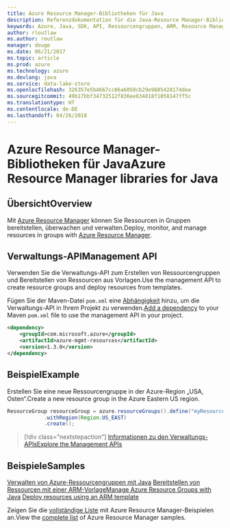 ```yaml
---
title: Azure Resource Manager-Bibliotheken für Java
description: Referenzdokumentation für die Java-Resource Manager-Bibliotheken
keywords: Azure, Java, SDK, API, Ressourcengruppen, ARM, Resource Manager
author: rloutlaw
ms.author: routlaw
manager: douge
ms.date: 06/21/2017
ms.topic: article
ms.prod: azure
ms.technology: azure
ms.devlang: java
ms.service: data-lake-store
ms.openlocfilehash: 326357e5b4667cc06a6058cb29e9685428174dee
ms.sourcegitcommit: 49b17bbf34732512f836ee634818f1058147ff5c
ms.translationtype: HT
ms.contentlocale: de-DE
ms.lasthandoff: 04/26/2018
---
```

# <a name="azure-resource-manager-libraries-for-java"></a><span data-ttu-id="9a60c-104">Azure Resource Manager-Bibliotheken für Java</span><span class="sxs-lookup"><span data-stu-id="9a60c-104">Azure Resource Manager libraries for Java</span></span>

## <a name="overview"></a><span data-ttu-id="9a60c-105">Übersicht</span><span class="sxs-lookup"><span data-stu-id="9a60c-105">Overview</span></span>

<span data-ttu-id="9a60c-106">Mit [Azure Resource Manager](https://docs.microsoft.com/azure/azure-resource-manager/resource-group-overview) können Sie Ressourcen in Gruppen bereitstellen, überwachen und verwalten.</span><span class="sxs-lookup"><span data-stu-id="9a60c-106">Deploy, monitor, and manage resources in groups with [Azure Resource Manager](https://docs.microsoft.com/azure/azure-resource-manager/resource-group-overview).</span></span>

## <a name="management-api"></a><span data-ttu-id="9a60c-107">Verwaltungs-API</span><span class="sxs-lookup"><span data-stu-id="9a60c-107">Management API</span></span>

<span data-ttu-id="9a60c-108">Verwenden Sie die Verwaltungs-API zum Erstellen von Ressourcengruppen und Bereitstellen von Ressourcen aus Vorlagen.</span><span class="sxs-lookup"><span data-stu-id="9a60c-108">Use the management API to create resource groups and deploy resources from templates.</span></span>

<span data-ttu-id="9a60c-109">Fügen Sie der Maven-Datei `pom.xml` eine [Abhängigkeit](https://maven.apache.org/guides/getting-started/index.html#How_do_I_use_external_dependencies) hinzu, um die Verwaltungs-API in Ihrem Projekt zu verwenden.</span><span class="sxs-lookup"><span data-stu-id="9a60c-109">[Add a dependency](https://maven.apache.org/guides/getting-started/index.html#How_do_I_use_external_dependencies) to your Maven `pom.xml` file to use the management API in your project.</span></span>


```XML
<dependency>
    <groupId>com.microsoft.azure</groupId>
    <artifactId>azure-mgmt-resources</artifactId>
    <version>1.3.0</version>
</dependency>
```

## <a name="example"></a><span data-ttu-id="9a60c-110">Beispiel</span><span class="sxs-lookup"><span data-stu-id="9a60c-110">Example</span></span>

<span data-ttu-id="9a60c-111">Erstellen Sie eine neue Ressourcengruppe in der Azure-Region „USA, Osten“.</span><span class="sxs-lookup"><span data-stu-id="9a60c-111">Create a new resource group in the Azure Eastern US region.</span></span>

```java
ResourceGroup resourceGroup = azure.resourceGroups().define("myResourceGroup")
            .withRegion(Region.US_EAST)
            .create();
```

> [!div class="nextstepaction"]
> [<span data-ttu-id="9a60c-112">Informationen zu den Verwaltungs-APIs</span><span class="sxs-lookup"><span data-stu-id="9a60c-112">Explore the Management APIs</span></span>](/java/api/overview/azure/resources/management)

## <a name="samples"></a><span data-ttu-id="9a60c-113">Beispiele</span><span class="sxs-lookup"><span data-stu-id="9a60c-113">Samples</span></span>

<span data-ttu-id="9a60c-114">[Verwalten von Azure-Ressourcengruppen mit Java][1] 
[Bereitstellen von Ressourcen mit einer ARM-Vorlage][2]</span><span class="sxs-lookup"><span data-stu-id="9a60c-114">[Manage Azure Resource Groups with Java][1] 
[Deploy resources using an ARM template][2]</span></span>

[1]: https://github.com/Azure-Samples/resources-java-manage-resource-group
[2]: https://github.com/Azure-Samples/resources-java-deploy-using-arm-template

<span data-ttu-id="9a60c-115">Zeigen Sie die [vollständige Liste](https://azure.microsoft.com/resources/samples/?platform=java&term=resource) mit Azure Resource Manager-Beispielen an.</span><span class="sxs-lookup"><span data-stu-id="9a60c-115">View the [complete list](https://azure.microsoft.com/resources/samples/?platform=java&term=resource) of Azure Resource Manager samples.</span></span>
